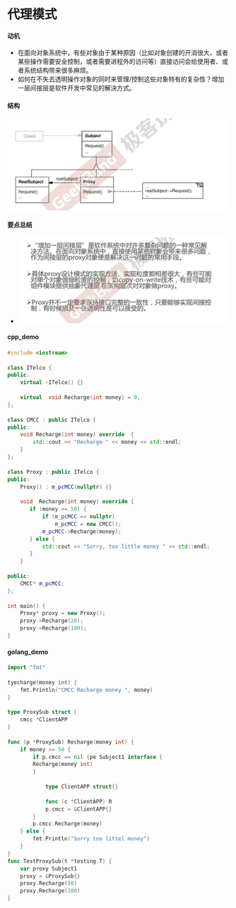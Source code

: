 # 代理模式

#### 动机
* 在面向对象系统中，有些对象由于某种原因（比如对象创建的开消很大，或者某些操作需要安全控制，或者需要进程外的访问等）直接访问会给使用者、或者系统结构带来很多麻烦。
* 如何在不失去透明操作对象的同时来管理/控制这些对象特有的复杂性？增加一层间接层是软件开发中常见的解決方式。

#### 结构
![-w760](media/15737733784968/15737740265840.jpg)

#### 要点总结
* ![-w842](media/15737733784968/15737741074243.jpg)

#### cpp_demo
```C++
#include <iostream>

class ITelco {
public:
    virtual ~ITelco() {}

    virtual  void Recharge(int money) = 0;
};

class CMCC : public ITelco {
public:
    void Recharge(int money) override  {
        std::cout << "Recharge " << money << std::endl;
    }
};

class Proxy : public ITelco {
public:
    Proxy() : m_pcMCC(nullptr) {}

    void  Recharge(int money) override {
       if (money >= 50) {
           if (m_pcMCC == nullptr)
               m_pcMCC = new CMCC();
           m_pcMCC->Recharge(money);
       } else {
           std::cout << "Sorry, too little money " << std::endl;
       }
    }

public:
    CMCC* m_pcMCC;
};

int main() {
    Proxy* proxy = new Proxy();
    proxy->Recharge(20);
    proxy->Recharge(100);
}
```

#### golang_demo
```go
import "fmt"

tyecharge(money int) {
	fmt.Println("CMCC Recharge money ", money)
}

type ProxySub struct {
	cmcc *ClientAPP
}

func (p *ProxySub) Recharge(money int) {
	if money >= 50 {
		if p.cmcc == nil {pe Subject1 interface {
		Recharge(money int)
		}

			type ClientAPP struct{}

			func (c *ClientAPP) R
			p.cmcc = &ClientAPP{}
		}
		p.cmcc.Recharge(money)
	} else {
		fmt.Println("Sorry too littel money")
	}
}
func TestProxySub(t *testing.T) {
	var proxy Subject1
	proxy = &ProxySub{}
	proxy.Recharge(30)
	proxy.Recharge(100)
}
```